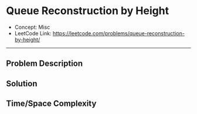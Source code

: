 # Queue Reconstruction by Height

- Concept: Misc
- LeetCode Link: https://leetcode.com/problems/queue-reconstruction-by-height/

---

## Problem Description

## Solution

## Time/Space Complexity

